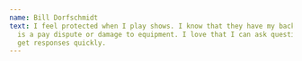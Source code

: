 ```yaml
---
name: Bill Dorfschmidt
text: I feel protected when I play shows. I know that they have my back if there
  is a pay dispute or damage to equipment. I love that I can ask questions and
  get responses quickly.
---
```

